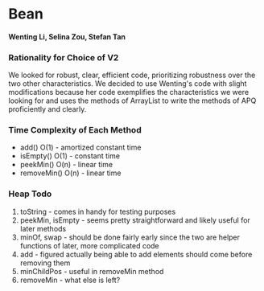 # Bean
#### Wenting Li, Selina Zou, Stefan Tan

### Rationality for Choice of V2
We looked for robust, clear, efficient code, prioritizing robustness over the two other characteristics. We decided to use Wenting's code with slight modifications because her code exemplifies the characteristics we were looking for and uses the methods of ArrayList to write the methods of APQ proficiently and clearly. 

### Time Complexity of Each Method
* add() O(1) - amortized constant time
* isEmpty() O(1) - constant time
* peekMin() O(n) - linear time
* removeMin() O(n) - linear time

### Heap Todo
1. toString - comes in handy for testing purposes
2. peekMin, isEmpty - seems pretty straightforward and likely useful for later methods
3. minOf, swap - should be done fairly early since the two are helper functions of later, more complicated code
4. add - figured actually being able to add elements should come before removing them
5. minChildPos - useful in removeMin method
6. removeMin - what else is left?